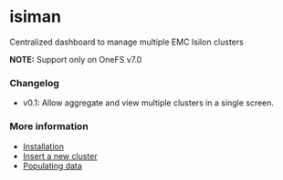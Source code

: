 isiman
======

Centralized dashboard to manage multiple EMC Isilon clusters

**NOTE:** Support only on OneFS v7.0

### Changelog

- v0.1: Allow aggregate and view multiple clusters in a single screen.

### More information

- [Installation](https://github.com/Italux/isiman/wiki/Installation)
- [Insert a new cluster](https://github.com/Italux/isiman/wiki/Insert-a-new-cluster)
- [Populating data](https://github.com/Italux/isiman/wiki/Populating-IsiMan-database)
